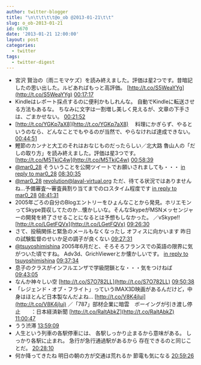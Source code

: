 ```yaml
---
author: twitter-blogger
title: "\n\t\t\t\t@o_ob @2013-01-21\t\t"
slug: o_ob-2013-01-21
id: 6670
date: '2013-01-21 12:00:00'
layout: post
categories:
  - twitter
tags:
  - twitter-digest
---
```


*   宮沢 賢治の〔雨ニモマケズ〕を読み終えました。評価は星2つです。昔暗記したの思い出した。ルビあればもっと高評価。 [http://t.co/S5WeaYYg](http://t.co/S5WeaYYg) [00:17:17](http://twitter.com/o_ob/statuses/293014342054604801)
*   Kindleはレポート採点するのに便利かもしれんな。 自動でKindleに転送させる方法もあるな。 ちなみに文字は一割増し美しく見えるが、文章の下手さは、ごまかせない。 [00:21:52](http://twitter.com/o_ob/statuses/293015494812913665)
*   [http://t.co/YGKp7aX8](http://t.co/YGKp7aX8) 　料理にかぎらず、やるというのなら、どんなことでもやるのが当然で、やらなければ達成できない。 [00:44:51](http://twitter.com/o_ob/statuses/293021277009092608)
*   鰹節のカンナと大工のそれはおなじものだったらしい／北大路 魯山人の「だしの取り方」を読み終えました。評価は星3つです。 [http://t.co/M5TkjC4w](http://t.co/M5TkjC4w) [00:58:39](http://twitter.com/o_ob/statuses/293024749452398593)
*   [@mar0_28](http://twitter.com/mar0_28) そういうことを公開ツイートでお願いされましても・・・ [in reply to mar0_28](http://twitter.com/mar0_28/statuses/293133412577984513) [08:30:35](http://twitter.com/o_ob/statuses/293138483437006849)
*   [@mar0_28](http://twitter.com/mar0_28) [revolution@laval-virtual.org](mailto:revolution@laval-virtual.org) ただ、待てる状況ではありませんね…予備審査～審査員割り当てまでのロスタイム程度です [in reply to mar0_28](http://twitter.com/mar0_28/statuses/293140305199390720) [08:41:31](http://twitter.com/o_ob/statuses/293141234694893570)
*   2005年ごろの自分のBlogエントリーをひょんなことから発見。ホリエモンってSkype買収してたのか…懐かしいな。そんなSkypeがMSNメッセンジャーの開発を終了させることになるとは予想もしなかった。 ／vSkype!! [http://t.co/LGetFQVx](http://t.co/LGetFQVx) [09:26:30](http://twitter.com/o_ob/statuses/293152555209474049)
*   さて、投稿関係と緊急のメールもなくなったし オフィスに向かいます 昨日の試験監督のせいか足の調子が良くない [09:27:31](http://twitter.com/o_ob/statuses/293152810873262081)
*   [@tsuyoshimishina](http://twitter.com/tsuyoshimishina) 2005年6月だと、そろそろフランスでの英語の限界に気がついた頃ですね。 Adv3d、GrichViewerとか懐かしいです。 [in reply to tsuyoshimishina](http://twitter.com/tsuyoshimishina/statuses/293154222290137088) [09:37:34](http://twitter.com/o_ob/statuses/293155340835508224)
*   息子のクラスがインフルエンザで学級閉鎖とな・・・気をつけねば [09:43:05](http://twitter.com/o_ob/statuses/293156727648550913)
*   なんか神々しい空 [http://t.co/S7O782LL](http://t.co/S7O782LL) [09:50:38](http://twitter.com/o_ob/statuses/293158628628766721)
*   「レジェンド・オブ・フライト」っていうIMAX3D映画があるんだけど，中身はほとんど日本製なんだよね… [http://t.co/V8K4jIui](http://t.co/V8K4jIui) ／「787」部材企業に暗雲　ボーイングが引き渡し停止　　：日本経済新聞 [http://t.co/RaltAbkZ](http://t.co/RaltAbkZ) [11:00:47](http://twitter.com/o_ob/statuses/293176283477733376)
*   うう渋滞 [13:59:09](http://twitter.com/o_ob/statuses/293221170763935744)
*   人生という列車の各駅停車には、 各駅しっかり止まるから意味がある。 しっかり各駅に止まれ。 急行が急行通過駅があるから 存在できるのと同じことだ。 [20:28:10](http://twitter.com/o_ob/statuses/293319068541394944)
*   何か降ってきたね 明日の朝の方が交通は荒れるか 節電も気になる [20:59:26](http://twitter.com/o_ob/statuses/293326939194806272)